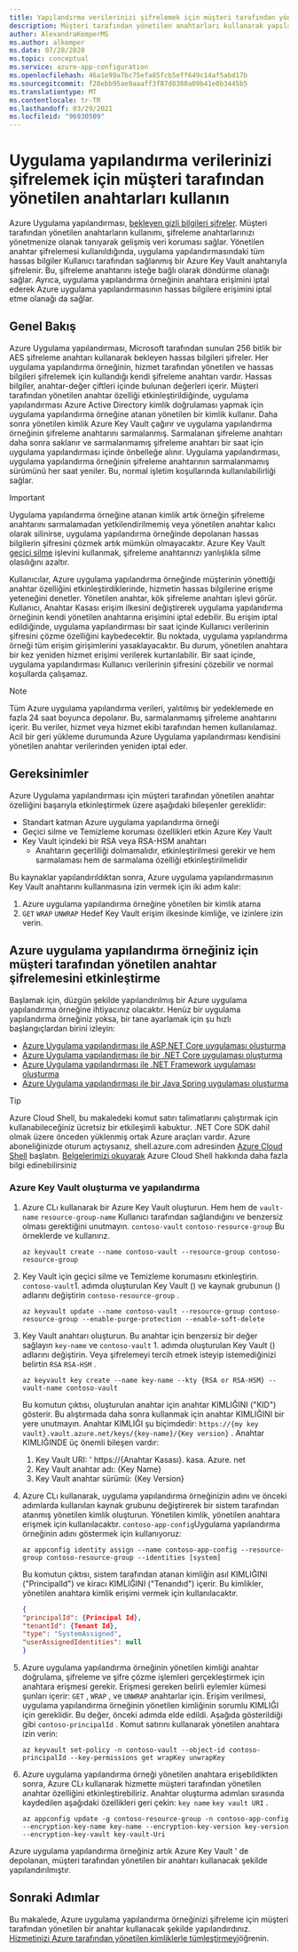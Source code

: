 ```yaml
---
title: Yapılandırma verilerinizi şifrelemek için müşteri tarafından yönetilen anahtarları kullanın
description: Müşteri tarafından yönetilen anahtarları kullanarak yapılandırma verilerinizi şifreleyin
author: AlexandraKemperMS
ms.author: alkemper
ms.date: 07/28/2020
ms.topic: conceptual
ms.service: azure-app-configuration
ms.openlocfilehash: 46a1e99a7bc75efa85fcb5eff649c14af5abd17b
ms.sourcegitcommit: f28ebb95ae9aaaff3f87d8388a09b41e0b3445b5
ms.translationtype: MT
ms.contentlocale: tr-TR
ms.lasthandoff: 03/29/2021
ms.locfileid: "96930509"
---
```

# <a name="use-customer-managed-keys-to-encrypt-your-app-configuration-data"></a>Uygulama yapılandırma verilerinizi şifrelemek için müşteri tarafından yönetilen anahtarları kullanın
Azure Uygulama yapılandırması, [bekleyen gizli bilgileri şifreler](../security/fundamentals/encryption-atrest.md). Müşteri tarafından yönetilen anahtarların kullanımı, şifreleme anahtarlarınızı yönetmenize olanak tanıyarak gelişmiş veri koruması sağlar.  Yönetilen anahtar şifrelemesi kullanıldığında, uygulama yapılandırmasındaki tüm hassas bilgiler Kullanıcı tarafından sağlanmış bir Azure Key Vault anahtarıyla şifrelenir.  Bu, şifreleme anahtarını isteğe bağlı olarak döndürme olanağı sağlar.  Ayrıca, uygulama yapılandırma örneğinin anahtara erişimini iptal ederek Azure uygulama yapılandırmasının hassas bilgilere erişimini iptal etme olanağı da sağlar.

## <a name="overview"></a>Genel Bakış 
Azure Uygulama yapılandırması, Microsoft tarafından sunulan 256 bitlik bir AES şifreleme anahtarı kullanarak bekleyen hassas bilgileri şifreler. Her uygulama yapılandırma örneğinin, hizmet tarafından yönetilen ve hassas bilgileri şifrelemek için kullandığı kendi şifreleme anahtarı vardır. Hassas bilgiler, anahtar-değer çiftleri içinde bulunan değerleri içerir.  Müşteri tarafından yönetilen anahtar özelliği etkinleştirildiğinde, uygulama yapılandırması Azure Active Directory kimlik doğrulaması yapmak için uygulama yapılandırma örneğine atanan yönetilen bir kimlik kullanır. Daha sonra yönetilen kimlik Azure Key Vault çağırır ve uygulama yapılandırma örneğinin şifreleme anahtarını sarmalanmış. Sarmalanan şifreleme anahtarı daha sonra saklanır ve sarmalanmamış şifreleme anahtarı bir saat için uygulama yapılandırması içinde önbelleğe alınır. Uygulama yapılandırması, uygulama yapılandırma örneğinin şifreleme anahtarının sarmalanmamış sürümünü her saat yeniler. Bu, normal işletim koşullarında kullanılabilirliği sağlar. 

>[!IMPORTANT]
> Uygulama yapılandırma örneğine atanan kimlik artık örneğin şifreleme anahtarını sarmalamadan yetkilendirilmemiş veya yönetilen anahtar kalıcı olarak silinirse, uygulama yapılandırma örneğinde depolanan hassas bilgilerin şifresini çözmek artık mümkün olmayacaktır. Azure Key Vault [geçici silme](../key-vault/general/soft-delete-overview.md) işlevini kullanmak, şifreleme anahtarınızı yanlışlıkla silme olasılığını azaltır.

Kullanıcılar, Azure uygulama yapılandırma örneğinde müşterinin yönettiği anahtar özelliğini etkinleştirdiklerinde, hizmetin hassas bilgilerine erişme yeteneğini denetler. Yönetilen anahtar, kök şifreleme anahtarı işlevi görür. Kullanıcı, Anahtar Kasası erişim ilkesini değiştirerek uygulama yapılandırma örneğinin kendi yönetilen anahtarına erişimini iptal edebilir. Bu erişim iptal edildiğinde, uygulama yapılandırması bir saat içinde Kullanıcı verilerinin şifresini çözme özelliğini kaybedecektir. Bu noktada, uygulama yapılandırma örneği tüm erişim girişimlerini yasaklayacaktır. Bu durum, yönetilen anahtara bir kez yeniden hizmet erişimi verilerek kurtarılabilir.  Bir saat içinde, uygulama yapılandırması Kullanıcı verilerinin şifresini çözebilir ve normal koşullarda çalışamaz.

>[!NOTE]
>Tüm Azure uygulama yapılandırma verileri, yalıtılmış bir yedeklemede en fazla 24 saat boyunca depolanır. Bu, sarmalanmamış şifreleme anahtarını içerir. Bu veriler, hizmet veya hizmet ekibi tarafından hemen kullanılamaz. Acil bir geri yükleme durumunda Azure Uygulama yapılandırması kendisini yönetilen anahtar verilerinden yeniden iptal eder.

## <a name="requirements"></a>Gereksinimler
Azure Uygulama yapılandırması için müşteri tarafından yönetilen anahtar özelliğini başarıyla etkinleştirmek üzere aşağıdaki bileşenler gereklidir:
- Standart katman Azure uygulama yapılandırma örneği
- Geçici silme ve Temizleme koruması özellikleri etkin Azure Key Vault
- Key Vault içindeki bir RSA veya RSA-HSM anahtarı
    - Anahtarın geçerliliği dolmamalıdır, etkinleştirilmesi gerekir ve hem sarmalaması hem de sarmalama özelliği etkinleştirilmelidir

Bu kaynaklar yapılandırıldıktan sonra, Azure uygulama yapılandırmasının Key Vault anahtarını kullanmasına izin vermek için iki adım kalır:
1. Azure uygulama yapılandırma örneğine yönetilen bir kimlik atama
2. `GET` `WRAP` `UNWRAP` Hedef Key Vault erişim ilkesinde kimliğe, ve izinlere izin verin.

## <a name="enable-customer-managed-key-encryption-for-your-azure-app-configuration-instance"></a>Azure uygulama yapılandırma örneğiniz için müşteri tarafından yönetilen anahtar şifrelemesini etkinleştirme
Başlamak için, düzgün şekilde yapılandırılmış bir Azure uygulama yapılandırma örneğine ihtiyacınız olacaktır. Henüz bir uygulama yapılandırma örneğiniz yoksa, bir tane ayarlamak için şu hızlı başlangıçlardan birini izleyin:
- [Azure Uygulama yapılandırması ile ASP.NET Core uygulaması oluşturma](quickstart-aspnet-core-app.md)
- [Azure Uygulama yapılandırması ile bir .NET Core uygulaması oluşturma](quickstart-dotnet-core-app.md)
- [Azure Uygulama yapılandırması ile .NET Framework uygulaması oluşturma](quickstart-dotnet-app.md)
- [Azure Uygulama yapılandırması ile bir Java Spring uygulaması oluşturma](quickstart-java-spring-app.md)

>[!TIP]
> Azure Cloud Shell, bu makaledeki komut satırı talimatlarını çalıştırmak için kullanabileceğiniz ücretsiz bir etkileşimli kabuktur.  .NET Core SDK dahil olmak üzere önceden yüklenmiş ortak Azure araçları vardır. Azure aboneliğinizde oturum açtıysanız, shell.azure.com adresinden [Azure Cloud Shell](https://shell.azure.com) başlatın.  [Belgelerimizi okuyarak](../cloud-shell/overview.md) Azure Cloud Shell hakkında daha fazla bilgi edinebilirsiniz

### <a name="create-and-configure-an-azure-key-vault"></a>Azure Key Vault oluşturma ve yapılandırma
1. Azure CLı kullanarak bir Azure Key Vault oluşturun.  Hem hem de `vault-name` `resource-group-name` Kullanıcı tarafından sağlandığını ve benzersiz olması gerektiğini unutmayın.  `contoso-vault` `contoso-resource-group` Bu örneklerde ve kullanırız.

    ```azurecli
    az keyvault create --name contoso-vault --resource-group contoso-resource-group
    ```
    
1. Key Vault için geçici silme ve Temizleme korumasını etkinleştirin. `contoso-vault`1. adımda oluşturulan Key Vault () ve kaynak grubunun () adlarını değiştirin `contoso-resource-group` .

    ```azurecli
    az keyvault update --name contoso-vault --resource-group contoso-resource-group --enable-purge-protection --enable-soft-delete
    ```
    
1. Key Vault anahtarı oluşturun. Bu anahtar için benzersiz bir değer sağlayın `key-name` ve `contoso-vault` 1. adımda oluşturulan Key Vault () adlarını değiştirin. Veya şifrelemeyi tercih etmek isteyip istemediğinizi belirtin `RSA` `RSA-HSM` .

    ```azurecli
    az keyvault key create --name key-name --kty {RSA or RSA-HSM} --vault-name contoso-vault
    ```
    
    Bu komutun çıktısı, oluşturulan anahtar için anahtar KIMLIĞINI ("KID") gösterir.  Bu alıştırmada daha sonra kullanmak için anahtar KIMLIĞINI bir yere unutmayın.  Anahtar KIMLIĞI şu biçimdedir: `https://{my key vault}.vault.azure.net/keys/{key-name}/{Key version}` .  Anahtar KIMLIĞINDE üç önemli bileşen vardır:
    1. Key Vault URI: ' https://{Anahtar Kasası}. kasa. Azure. net
    1. Key Vault anahtar adı: {Key Name}
    1. Key Vault anahtar sürümü: {Key Version}

1. Azure CLı kullanarak, uygulama yapılandırma örneğinizin adını ve önceki adımlarda kullanılan kaynak grubunu değiştirerek bir sistem tarafından atanmış yönetilen kimlik oluşturun. Yönetilen kimlik, yönetilen anahtara erişmek için kullanılacaktır. `contoso-app-config`Uygulama yapılandırma örneğinin adını göstermek için kullanıyoruz:
    
    ```azurecli
    az appconfig identity assign --name contoso-app-config --resource-group contoso-resource-group --identities [system]
    ```
    
    Bu komutun çıktısı, sistem tarafından atanan kimliğin asıl KIMLIĞINI ("PrincipalId") ve kiracı KIMLIĞINI ("Tenandıd") içerir.  Bu kimlikler, yönetilen anahtara kimlik erişimi vermek için kullanılacaktır.

    ```json
    {
    "principalId": {Principal Id},
    "tenantId": {Tenant Id},
    "type": "SystemAssigned",
    "userAssignedIdentities": null
    }
    ```

1. Azure uygulama yapılandırma örneğinin yönetilen kimliği anahtar doğrulama, şifreleme ve şifre çözme işlemleri gerçekleştirmek için anahtara erişmesi gerekir. Erişmesi gereken belirli eylemler kümesi şunları içerir: `GET` , `WRAP` , ve `UNWRAP` anahtarlar için.  Erişim verilmesi, uygulama yapılandırma örneğinin yönetilen kimliğinin sorumlu KIMLIĞI için gereklidir. Bu değer, önceki adımda elde edildi. Aşağıda gösterildiği gibi `contoso-principalId` . Komut satırını kullanarak yönetilen anahtara izin verin:

    ```azurecli
    az keyvault set-policy -n contoso-vault --object-id contoso-principalId --key-permissions get wrapKey unwrapKey
    ```

1. Azure uygulama yapılandırma örneği yönetilen anahtara erişebildikten sonra, Azure CLı kullanarak hizmette müşteri tarafından yönetilen anahtar özelliğini etkinleştirebiliriz. Anahtar oluşturma adımları sırasında kaydedilen aşağıdaki özellikleri geri çekin: `key name` `key vault URI` .

    ```azurecli
    az appconfig update -g contoso-resource-group -n contoso-app-config --encryption-key-name key-name --encryption-key-version key-version --encryption-key-vault key-vault-Uri
    ```

Azure uygulama yapılandırma örneğiniz artık Azure Key Vault ' de depolanan, müşteri tarafından yönetilen bir anahtarı kullanacak şekilde yapılandırılmıştır.

## <a name="next-steps"></a>Sonraki Adımlar
Bu makalede, Azure uygulama yapılandırma örneğinizi şifreleme için müşteri tarafından yönetilen bir anahtar kullanacak şekilde yapılandırdınız.  [Hizmetinizi Azure tarafından yönetilen kimliklerle tümleştirmeyi](howto-integrate-azure-managed-service-identity.md)öğrenin.
